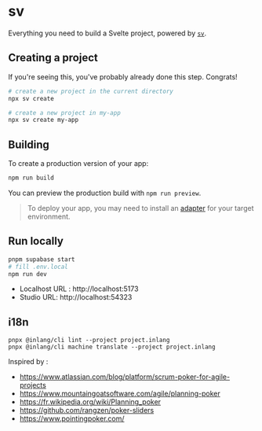 # sv

Everything you need to build a Svelte project, powered by [`sv`](https://github.com/sveltejs/cli).

## Creating a project

If you're seeing this, you've probably already done this step. Congrats!

```bash
# create a new project in the current directory
npx sv create

# create a new project in my-app
npx sv create my-app
```

## Building

To create a production version of your app:

```bash
npm run build
```

You can preview the production build with `npm run preview`.

> To deploy your app, you may need to install an [adapter](https://svelte.dev/docs/kit/adapters) for your target environment.

## Run locally

```sh
pnpm supabase start
# fill .env.local
npm run dev
```

- Localhost URL : http://localhost:5173
- Studio URL: http://localhost:54323

## i18n

```
pnpx @inlang/cli lint --project project.inlang
pnpx @inlang/cli machine translate --project project.inlang
```

Inspired by :

- https://www.atlassian.com/blog/platform/scrum-poker-for-agile-projects
- https://www.mountaingoatsoftware.com/agile/planning-poker
- https://fr.wikipedia.org/wiki/Planning_poker
- https://github.com/rangzen/poker-sliders
- https://www.pointingpoker.com/
